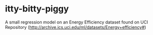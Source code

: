 # itty-bitty-piggy
A small regression model on an Energy Efficiency dataset found on UCI Repository (http://archive.ics.uci.edu/ml/datasets/Energy+efficiency#)
